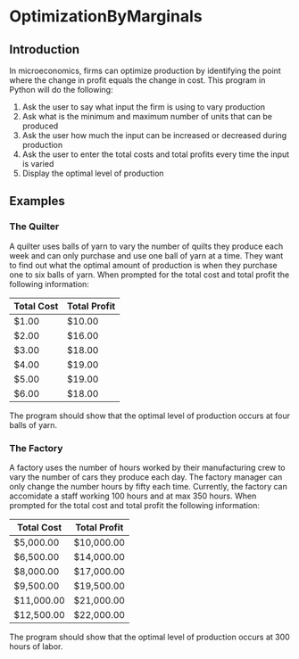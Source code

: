 # OptimizationByMarginals

## Introduction
In microeconomics, firms can optimize production by identifying the point where the change in profit equals the change in cost. This program in Python will do the following:

1. Ask the user to say what input the firm is using to vary production
2. Ask what is the minimum and maximum number of units that can be produced
2. Ask the user how much the input can be increased or decreased during production
3. Ask the user to enter the total costs and total profits every time the input is varied
4. Display the optimal level of production

## Examples
### The Quilter
A quilter uses balls of yarn to vary the number of quilts they produce each week and can only purchase and use one ball of yarn at a time. They want to find out what the optimal amount of production is when they purchase one to six balls of yarn. When prompted for the total cost and total profit the following information:

| Total Cost | Total Profit |
| ---------- | ------------ |
| $1.00      | $10.00       |
| $2.00      | $16.00       |
| $3.00      | $18.00       |
| $4.00      | $19.00       |
| $5.00      | $19.00       |
| $6.00      | $18.00       |

The program should show that the optimal level of production occurs at four balls of yarn.

### The Factory
A factory uses the number of hours worked by their manufacturing crew to vary the number of cars they produce each day. The factory manager can only change the number hours by fifty each time. Currently, the factory can accomidate a staff working 100 hours and at max 350 hours. When prompted for the total cost and total profit the following information:

| Total Cost     | Total Profit     |
| -------------- | ---------------- |
| $5,000.00      | $10,000.00       |
| $6,500.00      | $14,000.00       |
| $8,000.00      | $17,000.00       |
| $9,500.00      | $19,500.00       |
| $11,000.00     | $21,000.00       |
| $12,500.00     | $22,000.00       |

The program should show that the optimal level of production occurs at 300 hours of labor.
